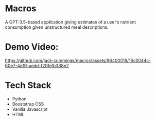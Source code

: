 # Macros
A GPT-3.5-based application giving estimates of a user’s nutrient consumption given unstructured meal descriptions. 

# Demo Video:
https://github.com/jack-cummings/macros/assets/96400016/16c0044c-60e7-4df9-aedd-f20fefb338e2

# Tech Stack
- Python
- Booststrap CSS
- Vanilla Javascript
- HTML

